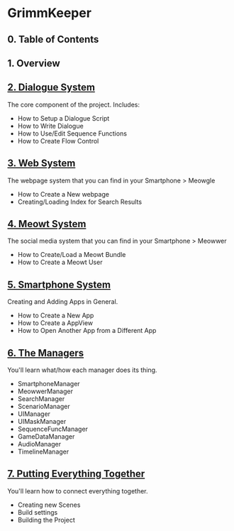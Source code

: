 # GrimmKeeper

## 0. Table of Contents

## 1. Overview

## [2. Dialogue System](readme_dialogue_system.md)
The core component of the project. Includes:
 - How to Setup a Dialogue Script
 - How to Write Dialogue
 - How to Use/Edit Sequence Functions
 - How to Create Flow Control

## [3. Web System](readme_search_system.md)
The webpage system that you can find in your Smartphone > Meowgle
 - How to Create a New webpage
 - Creating/Loading Index for Search Results

## [4. Meowt System](readme_meowt_system.md)
The social media system that you can find in your Smartphone > Meowwer
 - How to Create/Load a Meowt Bundle
 - How to Create a Meowt User

## [5. Smartphone System](readme_smartphone_system.md)
Creating and Adding Apps in General.
 - How to Create a New App
 - How to Create a AppView
 - How to Open Another App from a Different App

## [6. The Managers](readme_managers.md)
You'll learn what/how each manager does its thing.
 - SmartphoneManager
 - MeowwerManager
 - SearchManager
 - ScenarioManager
 - UIManager
 - UIMaskManager
 - SequenceFuncManager
 - GameDataManager
 - AudioManager
 - TimelineManager

## [7. Putting Everything Together](readme_dialogue_system.md)
You'll learn how to connect everything together.
 - Creating new Scenes
 - Build settings
 - Building the Project
